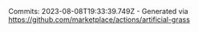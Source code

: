 Commits: 2023-08-08T19:33:39.749Z - Generated via https://github.com/marketplace/actions/artificial-grass
<br>
